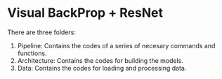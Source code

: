 # Visual BackProp + ResNet
There are three folders:
1. Pipeline: Contains the codes of a series of necesary commands and functions. 
2. Architecture: Contains the codes for building the models.
3. Data: Contains the codes for loading and processing data.
